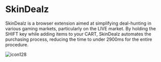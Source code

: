 # SkinDealz
SkinDealz is a browser extension aimed at simplifying deal-hunting in various gaming markets, particularly on the LIVE market. By holding the SHIFT key while adding items to your CART, SkinDealz automates the purchasing process, reducing the time to under 2900ms for the entire procedure.

![icon128](https://github.com/user-attachments/assets/0e2692c1-5c7a-4abb-a993-f30f32f0fba3)
